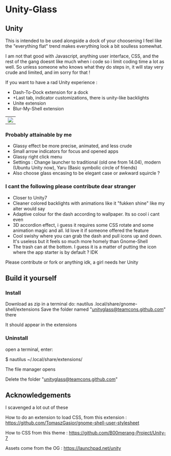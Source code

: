 # Unity-Glass

## Unity ##

This is intended to be used alongside a dock of your choosening
I feel like the "everything flat" trend makes everything look a bit soulless somewhat.

I am not that good with Javascript, anything user interface, CSS, and the rest of the gang doesnt like much when i code so i limit coding time a lot as well. So unless someone who knows what they do steps in, it will stay very crude and limited, and im sorry for that !

If you want to have a rad Unity experience :
- Dash-To-Dock extension for a dock
- +Last tab, indicator customizations, there is unity-like backlights
- Unite extension
- Blur-My-Shell extension

<div align="center">
  <table>
      <td><img src="https://github.com/teamcons/unity-glass/blob/main/images/screenshot.png" /></td>
  </table>
</div>



### Probably attainable by me
- Glassy effect be more precise, animated, and less crude
- Small arrow indicators for focus and opened apps
- Glassy right click menu
- Settings : Change launcher to traditional (old one from 14.04), modern (Ubuntu Unity now), Yaru (Basic symbolic circle of friends)
- Also choose glass encasing to be elegant case or awkward squircle ?


### I cant the following please contribute dear stranger
- Closer to Unity7
- Cleaner colored backlights with animations like it "fukken shine" like my alter would say
- Adaptive colour for the dash according to wallpaper. Its so cool i cant even
- 3D accordion effect, i guess it requires some CSS rotate and some animation magic and all. Id love it if someone offered the feature
- Cool swishy where you can grab the dash and pull icons up and down. It's useless but it feels so much more homely than Gnome-Shell
- The trash can at the bottom. I guess it is a matter of putting the icon where the app starter is by default ? IDK

Please contribute or fork or anything idk, a girl needs her Unity







## Build it yourself

### Install
Download as zip
in a terminal do: nautilus .local/share/gnome-shell/extensions
Save the folder named "unityglass@teamcons.github.com" there

It should appear in the extensions

### Uninstall

open a terminal, enter:

$ nautilus ~/.local/share/extensions/

The file manager opens

Delete the folder "unityglass@teamcons.github.com"



## Acknowledgements

I scavenged a lot out of these

How to do an extension to load CSS, from this extension :
https://github.com/TomaszGasior/gnome-shell-user-stylesheet

How to CSS from this theme :
https://github.com/B00merang-Project/Unity-7

Assets come from the OG :
https://launchpad.net/unity
